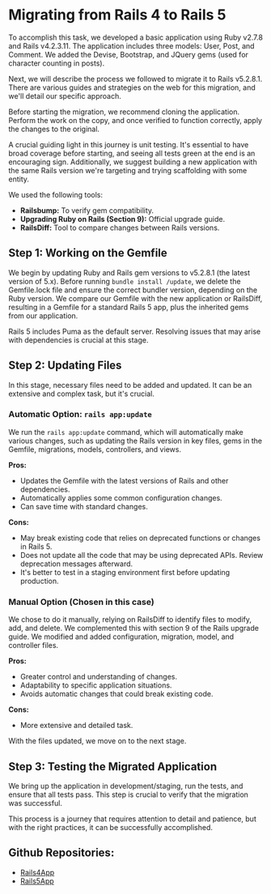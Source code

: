 # Migrating from Rails 4 to Rails 5

To accomplish this task, we developed a basic application using Ruby v2.7.8 and Rails v4.2.3.11. The application includes three models: User, Post, and Comment. We added the Devise, Bootstrap, and JQuery gems (used for character counting in posts).

Next, we will describe the process we followed to migrate it to Rails v5.2.8.1. There are various guides and strategies on the web for this migration, and we'll detail our specific approach.

Before starting the migration, we recommend cloning the application. Perform the work on the copy, and once verified to function correctly, apply the changes to the original.

A crucial guiding light in this journey is unit testing. It's essential to have broad coverage before starting, and seeing all tests green at the end is an encouraging sign. Additionally, we suggest building a new application with the same Rails version we're targeting and trying scaffolding with some entity.

We used the following tools:
- **Railsbump:** To verify gem compatibility.
- **Upgrading Ruby on Rails (Section 9):** Official upgrade guide.
- **RailsDiff:** Tool to compare changes between Rails versions.

## Step 1: Working on the Gemfile

We begin by updating Ruby and Rails gem versions to v5.2.8.1 (the latest version of 5.x). Before running `bundle install /update`, we delete the Gemfile.lock file and ensure the correct bundler version, depending on the Ruby version. We compare our Gemfile with the new application or RailsDiff, resulting in a Gemfile for a standard Rails 5 app, plus the inherited gems from our application.

Rails 5 includes Puma as the default server. Resolving issues that may arise with dependencies is crucial at this stage.

## Step 2: Updating Files

In this stage, necessary files need to be added and updated. It can be an extensive and complex task, but it's crucial.

### Automatic Option: `rails app:update`

We run the `rails app:update` command, which will automatically make various changes, such as updating the Rails version in key files, gems in the Gemfile, migrations, models, controllers, and views.

**Pros:**
- Updates the Gemfile with the latest versions of Rails and other dependencies.
- Automatically applies some common configuration changes.
- Can save time with standard changes.

**Cons:**
- May break existing code that relies on deprecated functions or changes in Rails 5.
- Does not update all the code that may be using deprecated APIs. Review deprecation messages afterward.
- It's better to test in a staging environment first before updating production.

### Manual Option (Chosen in this case)

We chose to do it manually, relying on RailsDiff to identify files to modify, add, and delete. We complemented this with section 9 of the Rails upgrade guide. We modified and added configuration, migration, model, and controller files.

**Pros:**
- Greater control and understanding of changes.
- Adaptability to specific application situations.
- Avoids automatic changes that could break existing code.

**Cons:**
- More extensive and detailed task.

With the files updated, we move on to the next stage.

## Step 3: Testing the Migrated Application

We bring up the application in development/staging, run the tests, and ensure that all tests pass. This step is crucial to verify that the migration was successful.

This process is a journey that requires attention to detail and patience, but with the right practices, it can be successfully accomplished.

## Github Repositories:

- [Rails4App](https://github.com/ppeusco-dev/rails4-app/tree/main)
- [Rails5App](https://github.com/ppeusco-dev/rails5-app/tree/main)

